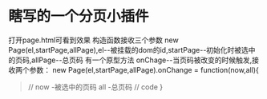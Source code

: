 # 瞎写的一个分页小插件 #
打开page.html可看到效果
构造函数接收三个参数 new Page(el,startPage,allPage),el--被挂载的dom的id,startPage--初始化时被选中的页码,allPage--总页码
有一个原型方法 onChage--当页码被改变的时候触发,接收两个参数：
new Page(el,startPage,allPage).onChange = function(now,all){
> 	// now -被选中的页码 all -总页码
> 	// code
}